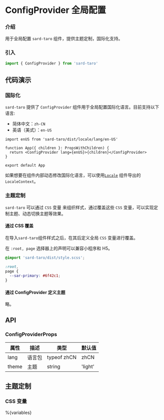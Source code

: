 # ConfigProvider 全局配置

### 介绍

用于全局配置 `sard-taro` 组件，提供主题定制，国际化支持。

### 引入

```js
import { ConfigProvider } from 'sard-taro'
```

## 代码演示

### 国际化

`sard-taro` 提供了 `ConfigProvider` 组件用于全局配置国际化语言。目前支持以下语言:

- 简体中文：`zh-CN`
- 英语（美式）：`en-US`

```tsx
import enUS from 'sard-taro/dist/locale/lang/en-US'

function App({ children }: PropsWithChildren) {
  return <ConfigProvider lang={enUS}>{children}</ConfigProvider>
}

export default App
```

如果想要在组件内部动态修改国际化语言，可以使用[`Locale`](./#/components/locale) 组件导出的 `LocaleContext`。

### 主题定制

`sard-taro` 可以通过 `CSS` 变量 来组织样式，通过覆盖这些 `CSS` 变量，可以实现定制主题、动态切换主题等效果。

#### 通过 CSS 覆盖

在导入`sard-taro`组件样式之后，在其后定义全局 `CSS` 变量进行覆盖。

在 `:root, page` 选择器上的声明可以兼容小程序和 H5。

```scss
@import 'sard-taro/dist/style.scss';

:root,
page {
  --sar-primary: #6f42c1;
}
```

#### 通过 ConfigProvider 定义主题

略。

## API

### ConfigProviderProps

| 属性  | 描述   | 类型        | 默认值  |
| ----- | ------ | ----------- | ------- |
| lang  | 语言包 | typeof zhCN | zhCN    |
| theme | 主题   | string      | 'light' |

## 主题定制

### CSS 变量

%{variables}
